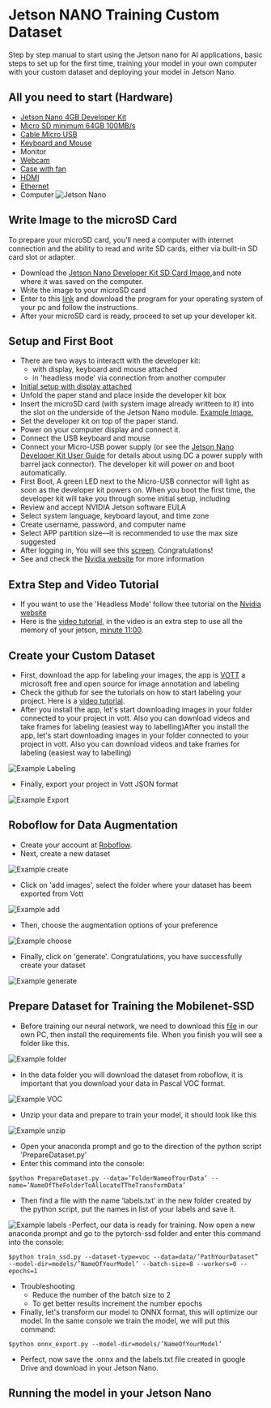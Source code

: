 # Jetson NANO Training Custom Dataset
Step by step manual to start using the Jetson nano for AI applications, basic steps to set up for the first time, training your model in your own computer with your custom dataset and deploying your model in Jetson Nano.
## All you need to start (Hardware)
* [Jetson Nano 4GB Developer Kit](https://www.amazon.com.mx/nVidia-Jetson-Nano-Desarrollador-B01/dp/B084DSDDLT/ref=sr_1_1?__mk_es_MX=%C3%85M%C3%85%C5%BD%C3%95%C3%91&dchild=1&keywords=jetson+nano&qid=1618334404&sr=8-1)
*  [Micro SD minimum 64GB 100MB/s](https://www.amazon.com.mx/SAMSUNG-microSDXC-Tarjeta-Adaptador-MB-ME128HA/dp/B0887GP791/ref=sr_1_6?__mk_es_MX=%C3%85M%C3%85%C5%BD%C3%95%C3%91&crid=5LLIO2088IXV&dchild=1&keywords=mini%2Bsd%2Bcard%2B64%2Bgb&qid=1618334519&sprefix=mini%2Bsd%2Bcard%2Caps%2C202&sr=8-6&th=1)
*  [Cable Micro USB](https://www.amazon.com.mx/UGREEN-Trenzado-Cargador-Samsung-lectores/dp/B07VJMC4Z5/ref=sr_1_14?__mk_es_MX=%C3%85M%C3%85%C5%BD%C3%95%C3%91&crid=31EDU662858OT&dchild=1&keywords=cable+micro+usb&qid=1618334800&sprefix=cable+micro+%2Caps%2C212&sr=8-14)
*  [Keyboard and Mouse](https://www.amazon.com.mx/Logitech-MK220-Teclado-inal%C3%A1mbricos-espa%C3%B1ol/dp/B0080W1VVC/ref=sr_1_1?__mk_es_MX=%C3%85M%C3%85%C5%BD%C3%95%C3%91&crid=12PKP6HURCC2&dchild=1&keywords=keyboard+and+mouse&qid=1618335240&sprefix=keeyboard+a%2Caps%2C204&sr=8-1)
*  Monitor
*  [Webcam](https://www.amazon.com.mx/Logitech-C270-Webcam-720p-Negra/dp/B01BGBJ8Y0/ref=sr_1_22?__mk_es_MX=%C3%85M%C3%85%C5%BD%C3%95%C3%91&dchild=1&keywords=webcam&qid=1618335412&sr=8-22)
*  [Case with fan](https://www.amazon.com.mx/Yahboom-Carcasa-acr%C3%ADlico-Ventilador-refrigeraci%C3%B3n/dp/B07TH8NBWF/ref=sr_1_2?__mk_es_MX=%C3%85M%C3%85%C5%BD%C3%95%C3%91&dchild=1&keywords=case+jetson+nano&qid=1618335601&sr=8-2)
*  [HDMI](https://www.amazon.com.mx/Amazon-Basics-Trenzado-Velocidad-Oscuro/dp/B07S25XD8X/ref=sr_1_1_sspa?__mk_es_MX=%C3%85M%C3%85%C5%BD%C3%95%C3%91&dchild=1&keywords=HDMI&qid=1618335800&sr=8-1-spons&psc=1&spLa=ZW5jcnlwdGVkUXVhbGlmaWVyPUE1N0Q3TzlGVVdCVE0mZW5jcnlwdGVkSWQ9QTA0NDc3NzIyMkpDRk5BRkVBU0JMJmVuY3J5cHRlZEFkSWQ9QTAxMDk0MDAxTDg1OUtOWDc5Q0RKJndpZGdldE5hbWU9c3BfYXRmJmFjdGlvbj1jbGlja1JlZGlyZWN0JmRvTm90TG9nQ2xpY2s9dHJ1ZQ==)
*  [Ethernet](https://www.amazon.com.mx/UGREEN-Ethernet-Trenzado-10000Mbit-Compatible/dp/B086G7VHP3/ref=sr_1_6?__mk_es_MX=%C3%85M%C3%85%C5%BD%C3%95%C3%91&dchild=1&keywords=ethernet+cable&qid=1618336925&sr=8-6)
*  Computer
![Jetson Nano](images/JetsonNano.jpeg)
## Write Image to the microSD Card
To prepare your microSD card, you'll need a computer with internet connection and the ability to read and write SD cards, either via built-in SD card slot or adapter.
- Download the [Jetson Nano Developer Kit SD Card Image](https://developer.nvidia.com/jetson-nano-sd-card-image),and note where it was saved on the computer.
- Write the image to your microSD card
- Enter to this [link](https://developer.nvidia.com/embedded/learn/get-started-jetson-nano-devkit#write) and download the program for your operating system of your pc and follow the instructions.
- After your microSD card is ready, proceed to set up your developer kit.
## Setup and First Boot
- There are two ways to interactt with the developer kit:
  - with display, keyboard and mouse attached
  - in 'headless mode' via connection from another computer
- [Initial setup with display attached](https://developer.nvidia.com/sites/default/files/akamai/embedded/images/jetsonNano/gettingStarted/Jetbot_animation_500x282_2.gif)
- Unfold the paper stand and place inside the developer kit box
- Insert the microSD card (with system image already writteen to it) into the slot on the underside of the Jetson Nano module. [Example Image.](https://developer.nvidia.com/sites/default/files/akamai/embedded/images/jetsonNano/gettingStarted/Jetson_Nano-Getting_Started-Setup-Insert_microSD-B01.png)
- Set the developer kit on top of the paper stand.
- Power on your computer display and connect it.
- Connect the USB keyboard and mouse
- Connect your Micro-USB power supply (or see the [Jetson Nano Developer Kit User Guide](https://developer.nvidia.com/embedded/learn/get-started-jetson-nano-devkit#) for details about using DC a power supply with barrel jack connector). The developer kit will power on and boot automatically.
- First Boot, A green LED next to the Micro-USB connector will light as soon as the developer kit powers on. When you boot the first time, the developer kit will take you through some initial setup, including
- Review and accept NVIDIA Jetson software EULA
- Select system language, keyboard layout, and time zone
- Create username, password, and computer name
- Select APP partition size—it is recommended to use the max size suggested
- After logging in, You will see this [screen](https://developer.nvidia.com/sites/default/files/akamai/embedded/images/jetsonNano/gettingStarted/Jetson_Nano-Getting_Started-desktop.png). Congratulations!
- See and check the [Nvidia website](https://developer.nvidia.com/embedded/learn/get-started-jetson-nano-devkit#prepare) for more information
## Extra Step and Video Tutorial
- If you want to use the 'Headless Mode' follow thee tutorial on the [Nvidia website](https://developer.nvidia.com/embedded/learn/get-started-jetson-nano-devkit#setup)
- Here is the [video tutorial](https://www.youtube.com/watch?v=uvU8AXY1170), in the video is an extra step to use all the memory of your jetson, [minute 11:00](https://youtu.be/uvU8AXY1170?t=664).
## Create your Custom Dataset
- First, download the app for labeling your images, the app is [VOTT](https://github.com/microsoft/VoTT) a microsoft free and open source for image annotation and labeling
- Check the github for see the tutorials on how to start labeling your project. Here is a [video tutorial](https://www.youtube.com/watch?v=uXxE4Sas3uQ&t=2s).
- After you install the app, let's start downloading images in your folder connected to your project in vott. Also you can download videos and take frames for labeling (easiest way to labelling)After you install the app, let's start downloading images in your folder connected to your project in vott. Also you can download videos and take frames for labeling (easiest way to labelling)

![Example Labeling](images/Imagen1.png)
- Finally, export your project in Vott JSON format

![Example Export](images/Imagen2.png)
## Roboflow for Data Augmentation
- Create your account at [Roboflow](https://roboflow.com/).
- Next, create a new dataset

![Example create](images/Imagen3.png)
- Click on 'add images', select the folder where your dataset has beem exported from Vott

![Example add](images/Imagen4.png)
- Then, choose the augmentation options of your preference

![Example choose](images/Imagen5.png)
- Finally, click on 'generate'. Congratulations, you have successfully create your dataset

![Example generate](images/Imagen6.png)
## Prepare Dataset for Training the Mobilenet-SSD
- Before training our neural network, we need to download this [file](https://drive.google.com/u/0/uc?id=1rKiFl4WwzcbQ4Qbs_y4MbU9IGI3dfzLS&export=download) in our own PC, then install the requirements file. When you finish you will see a folder like this.

![Example folder](images/Imagen7.png)
- In the data folder you will download the dataset from roboflow, it is important that you download your data in Pascal VOC format.

![Example VOC](images/Imagen8.png)
- Unzip your data and prepare to train your model, it should look like this

![Example unzip](images/Imagen9.png)
- Open your anaconda prompt and go to the direction of the python script 'PrepareDataset.py'
- Enter this command into the console:

`$python PrepareDataset.py --data=’FolderNameofYourData’ --name=’NameOfTheFolderToAllocateTTheTransformData’`
- Then find a file with the name ‘labels.txt’ in the new folder created by the python script, put the names in list of your labels and save it. 

![Example labels](images/Imagen10.png)
-Perfect, our data is ready for training. Now open a new anaconda prompt and go to the pytorch-ssd folder and enter this command into the console:

`$python train_ssd.py --dataset-type=voc --data=data/’PathYourDataset” --model-dir=models/’NameOfYourModel’ --batch-size=8 --workers=0 --epochs=1`
- Troubleshooting
  - Reduce the number of the batch size to 2 
  - To get better results increment the number epochs
- Finally, let's transform our model to ONNX format, this will optimize our model. In the same console we train the model, we will put this command:

`$python onnx_export.py --model-dir=models/’NameOfYourModel’`
- Perfect, now save the .onnx  and the labels.txt file created in google Drive and download in your Jetson Nano.
## Running the model in your Jetson Nano

